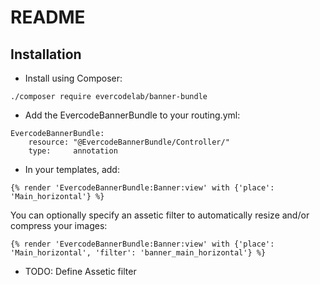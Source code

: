 README
======


Installation
------------

* Install using Composer:

```
./composer require evercodelab/banner-bundle
```

* Add the EvercodeBannerBundle to your routing.yml:

```
EvercodeBannerBundle:
    resource: "@EvercodeBannerBundle/Controller/"
    type:     annotation
```

* In your templates, add:

```
{% render 'EvercodeBannerBundle:Banner:view' with {'place': 'Main_horizontal'} %}
```

You can optionally specify an assetic filter to automatically resize and/or compress your images:

```
{% render 'EvercodeBannerBundle:Banner:view' with {'place': 'Main_horizontal', 'filter': 'banner_main_horizontal'} %}
```

* TODO: Define Assetic filter

